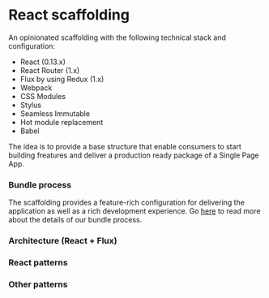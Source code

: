 # React scaffolding

An opinionated scaffolding with the following technical stack and configuration:

* React  (0.13.x)
* React Router (1.x)
* Flux by using Redux (1.x)
* Webpack
* CSS Modules
* Stylus
* Seamless Immutable
* Hot module replacement
* Babel

The idea is to provide a base structure that enable consumers to start building freatures and deliver a production ready package of a Single Page App.


### Bundle process

The scaffolding provides a feature-rich configuration for delivering the application as well as a rich development experience.
Go [here](./WEBPACK.md) to read more about the details of our bundle process.

### Architecture (React + Flux)

### React patterns

### Other patterns
